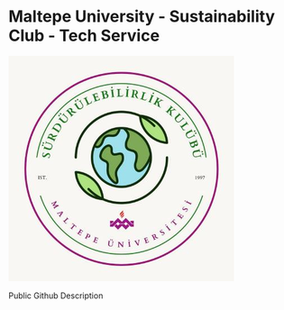 # Maltepe University - Sustainability Club - Tech Service

![Club Logo](assets/logo.jpeg)

Public Github Description